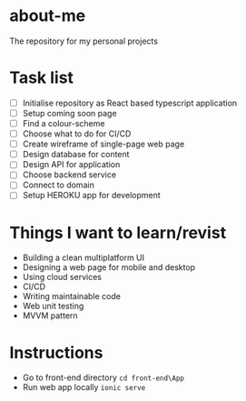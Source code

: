 # about-me
The repository for my personal projects

# Task list
- [ ] Initialise repository as React based typescript application
- [ ] Setup coming soon page
- [ ] Find a colour-scheme
- [ ] Choose what to do for CI/CD
- [ ] Create wireframe of single-page web page
- [ ] Design database for content
- [ ] Design API for application
- [ ] Choose backend service
- [ ] Connect to domain
- [ ] Setup HEROKU app for development

# Things I want to learn/revist
- Building a clean multiplatform UI
- Designing a web page for mobile and desktop
- Using cloud services
- CI/CD
- Writing maintainable code
- Web unit testing
- MVVM pattern

# Instructions
- Go to front-end directory `cd front-end\App`
- Run web app locally `ionic serve`

